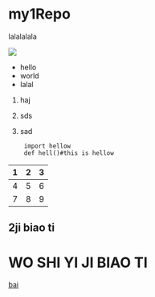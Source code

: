 # my1Repo
lalalalala

![](https://www.baidu.com/s?wd=%E4%BB%8A%E6%97%A5%E6%96%B0%E9%B2%9C%E4%BA%8B&tn=SE_PclogoS_8whnvm25&sa=ire_dl_gh_logo&rsv_dl=igh_logo_pcs)

* hello
* world
* lalal


1. haj
2. sds
4. sad

		import hellow
		def hell()#this is hellow

1|2|3
---|---|---
4|5|6
7|8|9

## 2ji biao ti 

<h1>WO SHI YI JI BIAO TI</H1>

[bai](Http://www.baidu.com)
